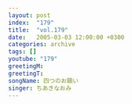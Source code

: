 ```yaml
---
layout: post
index:  "179"
title:  "vol.179"
date:   2005-03-03 12:00:00 +0300
categories: archive
tags: []
youtube: "179"
greetingM: 
greetingT: 
songName: 四つのお願い
singer: ちあきなおみ
---
```

